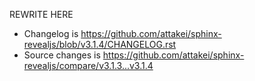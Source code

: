 REWRITE HERE

- Changelog is https://github.com/attakei/sphinx-revealjs/blob/v3.1.4/CHANGELOG.rst
- Source changes is https://github.com/attakei/sphinx-revealjs/compare/v3.1.3...v3.1.4
